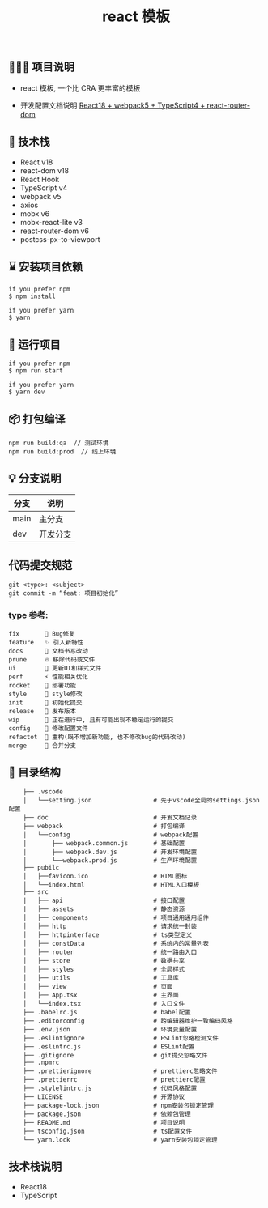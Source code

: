 <h1 align="center">react 模板</h1>
<br/>

## 👨🏻‍💻 项目说明

-   react 模板, 一个比 CRA 更丰富的模板

-   开发配置文档说明 [React18 + webpack5 + TypeScript4 + react-router-dom](https://juejin.cn/post/7197790401495121977)

## 🚀 技术栈

-   React v18
-   react-dom v18
-   React Hook
-   TypeScript v4
-   webpack v5
-   axios
-   mobx v6
-   mobx-react-lite v3
-   react-router-dom v6
-   postcss-px-to-viewport

## ⌛️ 安装项目依赖

```
if you prefer npm
$ npm install

if you prefer yarn
$ yarn
```

## 🚀 运行项目

```
if you prefer npm
$ npm run start

if you prefer yarn
$ yarn dev
```

## 📦 打包编译

```
npm run build:qa  // 测试环境
npm run build:prod  // 线上环境
```

## 💡 分支说明

| 分支 | 说明     |
| ---- | -------- |
| main | 主分支   |
| dev  | 开发分支 |

## 代码提交规范

```
git <type>: <subject>
git commit -m “feat: 项目初始化”
```

### type 参考:

```
fix       🐛 Bug修复
feature   ✨ 引入新特性
docs      📝 文档书写改动
prune     🔥 移除代码或文件
ui        💄 更新UI和样式文件
perf      ⚡ 性能相关优化
rocket    🚀 部署功能
style     🎨 style修改
init      🎉 初始化提交
release   🔖 发布版本
wip       🚧 正在进行中, 且有可能出现不稳定运行的提交
config    🔧 修改配置文件
refactot  🔨 重构(既不增加新功能, 也不修改bug的代码改动)
merge     🔀 合并分支
```

## 📂 目录结构

```
    ├── .vscode
    │   └──setting.json                 # 先于vscode全局的settings.json配置
    ├── doc                             # 开发文档记录
    ├── webpack                         # 打包编译
    │   └──config                       # webpack配置
    │       ├── webpack.common.js       # 基础配置
    │       ├── webpack.dev.js          # 开发环境配置
    │       └──webpack.prod.js          # 生产环境配置
    ├── pubilc
    │   ├──favicon.ico                  # HTML图标
    │   └──index.html                   # HTML入口模板
    ├── src
    |   ├── api                         # 接口配置
    |   ├── assets                      # 静态资源
    │   ├── components                  # 项目通用通用组件
    │   ├── http                        # 请求统一封装
    │   ├── httpinterface               # ts类型定义
    │   ├── constData                   # 系统内的常量列表
    │   ├── router                      # 统一路由入口
    │   ├── store                       # 数据共享
    │   ├── styles                      # 全局样式
    │   ├── utils                       # 工具库
    │   ├── view                        # 页面
    │   ├── App.tsx                     # 主界面
    │   └──index.tsx                    # 入口文件
    ├── .babelrc.js                     # babel配置
    ├── .editorconfig                   # 跨编辑器维护一致编码风格
    ├── .env.json                       # 环境变量配置
    ├── .eslintignore                   # ESLint忽略检测文件
    ├── .eslintrc.js                    # ESLint配置
    ├── .gitignore                      # git提交忽略文件
    ├── .npmrc
    ├── .prettierignore                 # prettierc忽略文件
    ├── .prettierrc                     # prettierc配置
    ├── .stylelintrc.js                 # 代码风格配置
    ├── LICENSE                         # 开源协议
    ├── package-lock.json               # npm安装包锁定管理
    ├── package.json                    # 依赖包管理
    ├── README.md                       # 项目说明
    ├── tsconfig.json                   # ts配置文件
    └── yarn.lock                       # yarn安装包锁定管理

```

## 技术栈说明

-   React18
-   TypeScript
